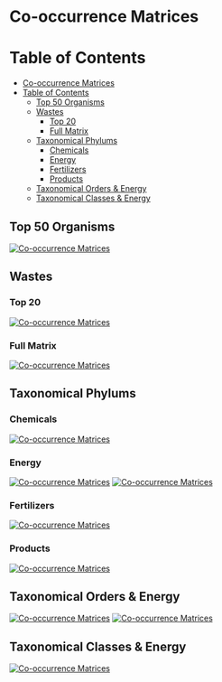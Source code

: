 # Co-occurrence Matrices

Table of Contents
=================
  * [Co-occurrence Matrices](#co-occurrence-matrices)
  * [Table of Contents](#table-of-contents)
    * [Top 50 Organisms](#top-50-organisms)
    * [Wastes](#wastes)
      * [Top 20](#top-20)
      * [Full Matrix](#full-matrix)
    * [Taxonomical Phylums](#taxonomical-phylums)
      * [Chemicals](#chemicals)
      * [Energy](#energy)
      * [Fertilizers](#fertilizers)
      * [Products](#products)
    * [Taxonomical Orders &amp; Energy](#taxonomical-orders--energy)
    * [Taxonomical Classes &amp; Energy](#taxonomical-classes--energy)

## Top 50 Organisms
[![Co-occurrence Matrices](https://github.com/isdata-org/mapping-the-bioeconomy/raw/master/CoOccurrenceMatrices/images/Top50Species.png)](./images/Top50Species.png)

## Wastes
### Top 20
[![Co-occurrence Matrices](https://github.com/isdata-org/mapping-the-bioeconomy/raw/master/CoOccurrenceMatrices/images/Top20Wastes.png)](./images/Top20Wastes.png)
### Full Matrix
[![Co-occurrence Matrices](https://github.com/isdata-org/mapping-the-bioeconomy/raw/master/CoOccurrenceMatrices/images/FullWasteMatrix.png)](./images/FullWasteMatrix.png)

## Taxonomical Phylums
### Chemicals
[![Co-occurrence Matrices](https://github.com/isdata-org/mapping-the-bioeconomy/raw/master/CoOccurrenceMatrices/images/Top50ChemicalsPhylum.png)](./images/Top50ChemicalsPhylum.png)
 	
### Energy
[![Co-occurrence Matrices](https://github.com/isdata-org/mapping-the-bioeconomy/raw/master/CoOccurrenceMatrices/images/EnergyPhylum.png)](./images/EnergyPhylum.png)
[![Co-occurrence Matrices](https://github.com/isdata-org/mapping-the-bioeconomy/raw/master/CoOccurrenceMatrices/images/Top15EnergyPhylum.png)](./images/Top15EnergyPhylum.png)

###  Fertilizers
[![Co-occurrence Matrices](https://github.com/isdata-org/mapping-the-bioeconomy/raw/master/CoOccurrenceMatrices/images/FertilizersTopPhylum.png)](./images/FertilizersTopPhylum.png)

### Products
[![Co-occurrence Matrices](https://github.com/isdata-org/mapping-the-bioeconomy/raw/master/CoOccurrenceMatrices/images/ProductsTopPhylum.png)](./images/ProductsTopPhylum.png)

## Taxonomical Orders & Energy
[![Co-occurrence Matrices](https://github.com/isdata-org/mapping-the-bioeconomy/raw/master/CoOccurrenceMatrices/images/Top15EnergyOrder.png)](./images/Top15EnergyOrder.png)
[![Co-occurrence Matrices](https://github.com/isdata-org/mapping-the-bioeconomy/raw/master/CoOccurrenceMatrices/images/EnergyPerOrder.png)](./images/EnergyPerOrder.png)

## Taxonomical Classes & Energy
[![Co-occurrence Matrices](https://github.com/isdata-org/mapping-the-bioeconomy/raw/master/CoOccurrenceMatrices/images/EnergyPerClass.png)](./images/EnergyPerClass.png)
